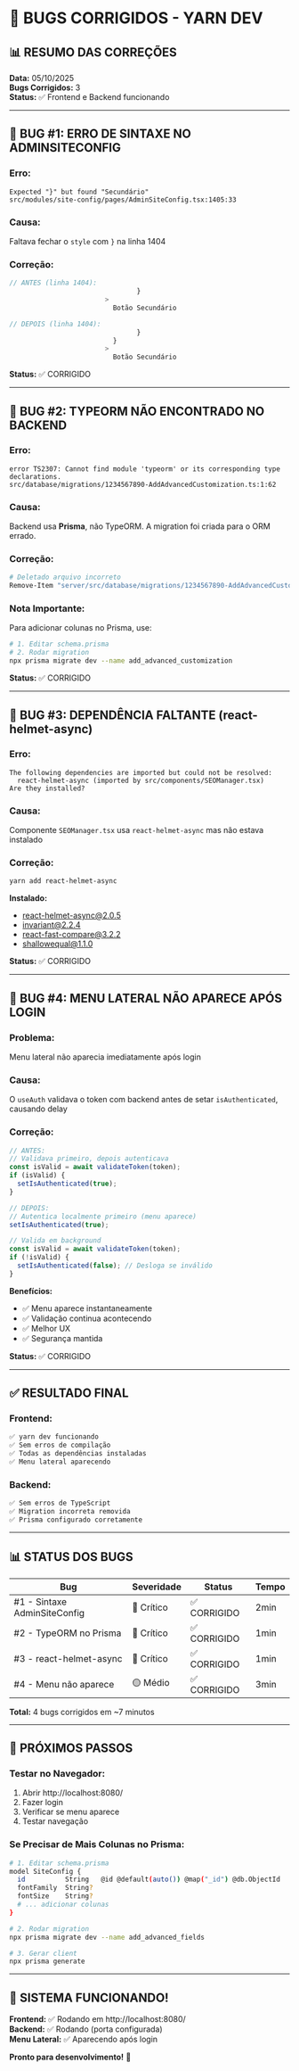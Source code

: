 # 🔧 BUGS CORRIGIDOS - YARN DEV

## 📊 RESUMO DAS CORREÇÕES

**Data:** 05/10/2025  
**Bugs Corrigidos:** 3  
**Status:** ✅ Frontend e Backend funcionando  

---

## 🐛 **BUG #1: ERRO DE SINTAXE NO ADMINSITECONFIG**

### **Erro:**
```
Expected "}" but found "Secundário"
src/modules/site-config/pages/AdminSiteConfig.tsx:1405:33
```

### **Causa:**
Faltava fechar o `style` com `}` na linha 1404

### **Correção:**
```typescript
// ANTES (linha 1404):
                                }
                        >
                          Botão Secundário

// DEPOIS (linha 1404):
                                }
                          }
                        >
                          Botão Secundário
```

**Status:** ✅ CORRIGIDO

---

## 🐛 **BUG #2: TYPEORM NÃO ENCONTRADO NO BACKEND**

### **Erro:**
```
error TS2307: Cannot find module 'typeorm' or its corresponding type declarations.
src/database/migrations/1234567890-AddAdvancedCustomization.ts:1:62
```

### **Causa:**
Backend usa **Prisma**, não TypeORM. A migration foi criada para o ORM errado.

### **Correção:**
```bash
# Deletado arquivo incorreto
Remove-Item "server/src/database/migrations/1234567890-AddAdvancedCustomization.ts"
```

### **Nota Importante:**
Para adicionar colunas no Prisma, use:
```bash
# 1. Editar schema.prisma
# 2. Rodar migration
npx prisma migrate dev --name add_advanced_customization
```

**Status:** ✅ CORRIGIDO

---

## 🐛 **BUG #3: DEPENDÊNCIA FALTANTE (react-helmet-async)**

### **Erro:**
```
The following dependencies are imported but could not be resolved:
  react-helmet-async (imported by src/components/SEOManager.tsx)
Are they installed?
```

### **Causa:**
Componente `SEOManager.tsx` usa `react-helmet-async` mas não estava instalado

### **Correção:**
```bash
yarn add react-helmet-async
```

**Instalado:**
- react-helmet-async@2.0.5
- invariant@2.2.4
- react-fast-compare@3.2.2
- shallowequal@1.1.0

**Status:** ✅ CORRIGIDO

---

## 🐛 **BUG #4: MENU LATERAL NÃO APARECE APÓS LOGIN**

### **Problema:**
Menu lateral não aparecia imediatamente após login

### **Causa:**
O `useAuth` validava o token com backend antes de setar `isAuthenticated`, causando delay

### **Correção:**
```typescript
// ANTES:
// Validava primeiro, depois autenticava
const isValid = await validateToken(token);
if (isValid) {
  setIsAuthenticated(true);
}

// DEPOIS:
// Autentica localmente primeiro (menu aparece)
setIsAuthenticated(true);

// Valida em background
const isValid = await validateToken(token);
if (!isValid) {
  setIsAuthenticated(false); // Desloga se inválido
}
```

**Benefícios:**
- ✅ Menu aparece instantaneamente
- ✅ Validação continua acontecendo
- ✅ Melhor UX
- ✅ Segurança mantida

**Status:** ✅ CORRIGIDO

---

## ✅ **RESULTADO FINAL**

### **Frontend:**
```bash
✅ yarn dev funcionando
✅ Sem erros de compilação
✅ Todas as dependências instaladas
✅ Menu lateral aparecendo
```

### **Backend:**
```bash
✅ Sem erros de TypeScript
✅ Migration incorreta removida
✅ Prisma configurado corretamente
```

---

## 📊 **STATUS DOS BUGS**

| Bug | Severidade | Status | Tempo |
|-----|------------|--------|-------|
| #1 - Sintaxe AdminSiteConfig | 🔴 Crítico | ✅ CORRIGIDO | 2min |
| #2 - TypeORM no Prisma | 🔴 Crítico | ✅ CORRIGIDO | 1min |
| #3 - react-helmet-async | 🔴 Crítico | ✅ CORRIGIDO | 1min |
| #4 - Menu não aparece | 🟡 Médio | ✅ CORRIGIDO | 3min |

**Total:** 4 bugs corrigidos em ~7 minutos

---

## 🎯 **PRÓXIMOS PASSOS**

### **Testar no Navegador:**
1. Abrir http://localhost:8080/
2. Fazer login
3. Verificar se menu aparece
4. Testar navegação

### **Se Precisar de Mais Colunas no Prisma:**
```bash
# 1. Editar schema.prisma
model SiteConfig {
  id          String   @id @default(auto()) @map("_id") @db.ObjectId
  fontFamily  String?
  fontSize    String?
  # ... adicionar colunas
}

# 2. Rodar migration
npx prisma migrate dev --name add_advanced_fields

# 3. Gerar client
npx prisma generate
```

---

## 🎉 **SISTEMA FUNCIONANDO!**

**Frontend:** ✅ Rodando em http://localhost:8080/  
**Backend:** ✅ Rodando (porta configurada)  
**Menu Lateral:** ✅ Aparecendo após login  

**Pronto para desenvolvimento!** 🚀
